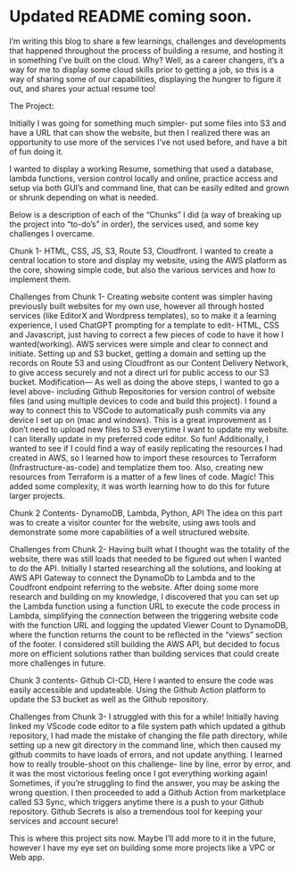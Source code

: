 # Updated README coming soon.


I’m writing this blog to share a few learnings, challenges and developments that happened throughout the process of building a resume, and hosting it in something I’ve built on the cloud. Why? Well, as a career changers, it’s a way for me to display some cloud skills prior to getting a job, so this is a way of sharing some of our capabilities, displaying the hungrer to figure it out, and shares your actual resume too!

The Project:

Initially I was going for something much simpler- put some files into S3 and have a URL that can show the website, but then I realized there was an opportunity to use more of the services I’ve not used before, and have a bit of fun doing it.

I wanted to display a working Resume, something that used a database, lambda functions, version control locally and online, practice access and setup via both GUI’s and command line, that can be easily edited and grown or shrunk depending on what is needed.

Below is a description of each of the “Chunks” I did (a way of breaking up the project into “to-do’s” in order), the services used, and some key challenges I overcame.

Chunk 1- HTML, CSS, JS, S3, Route 53, Cloudfront.
I wanted to create a central location to store and display my website, using the AWS platform as the core, showing simple code, but also the various services and how to implement them.

Challenges from Chunk 1- Creating website content was simpler having previously built websites for my own use, however all through hosted services (like EditorX and Wordpress templates), so to make it a learning experience, I used ChatGPT prompting for a template to edit- HTML, CSS and Javascript, just having to correct a few pieces of code to have it how I wanted(working).
AWS services were simple and clear to connect and initiate. Setting up and S3 bucket, getting a domain and setting up the records on Route 53 and using Cloudfront as our Content Delivery Network, to give access securely and not a direct url for public access to our S3 bucket.
Modification— As well as doing the above steps, I wanted to go a level above- including Github Repositories for version control of website files (and using multiple devices to code and build this project). I found a way to connect this to VSCode to automatically push commits via any device I set up on (mac and windows). This is a great improvement as I don’t need to upload new files to S3 everytime I want to update my website. I can literally update in my preferred code editor. So fun!
Additionally, I wanted to see if I could find a way of easily replicating the resources I had created in AWS, so I learned how to import these resources to Terraform (Infrastructure-as-code) and templatize them too. Also, creating new resources from Terraform is a matter of a few lines of code. Magic! This added some complexity, it was worth learning how to do this for future larger projects.

Chunk 2 Contents- DynamoDB, Lambda, Python, API
The idea on this part was to create a visitor counter for the website, using aws tools and demonstrate some more capabilities of a well structured website.

Challenges from Chunk 2- Having built what I thought was the totality of the website, there was still loads that needed to be figured out when I wanted to do the API. Initially I started researching all the solutions, and looking at AWS API Gateway to connect the DynamoDb to Lambda and to the Coudfront endpoint referring to the website. After doing some more research and building on my knowledge, I discovered that you can set up the Lambda function using a function URL to execute the code process in Lambda, simplifying the connection between the triggering website code with the function URL and logging the updated Viewer Count to DynamoDB, where the function returns the count to be reflected in the “views” section of the footer. I considered still building the AWS API, but decided to focus more on efficient solutions rather than building services that could create more challenges in future.

Chunk 3 contents- Github CI-CD,
Here I wanted to ensure the code was easily accessible and updateable. Using the Github Action platform to update the S3 bucket as well as the Github repository.

Challenges from Chunk 3- I struggled with this for a while! Initially having linked my VScode code editor to a file system path which updated a github repository, I had made the mistake of changing the file path directory, while setting up a new git directory in the command line, which then caused my github commits to have loads of errors, and not update anything. I learned how to really trouble-shoot on this challenge- line by line, error by error, and it was the most victorious feeling once I got everything working again! Sometimes, if you’re struggling to find the answer, you may be asking the wrong question.
I then proceeded to add a Github Action from marketplace called S3 Sync, which triggers anytime there is a push to your Github repository. Github Secrets is also a tremendous tool for keeping your services and account secure!

This is where this project sits now. Maybe I’ll add more to it in the future, however I have my eye set on building some more projects like a VPC or Web app.